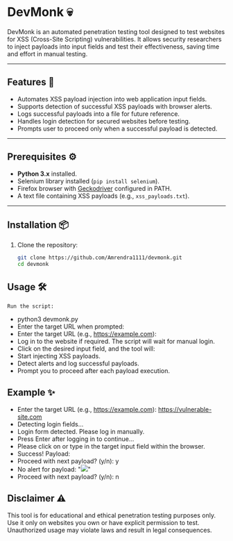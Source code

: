 # DevMonk 💀

DevMonk is an automated penetration testing tool designed to test websites for XSS (Cross-Site Scripting) vulnerabilities. It allows security researchers to inject payloads into input fields and test their effectiveness, saving time and effort in manual testing.

---

## Features 🚀
- Automates XSS payload injection into web application input fields.
- Supports detection of successful XSS payloads with browser alerts.
- Logs successful payloads into a file for future reference.
- Handles login detection for secured websites before testing.
- Prompts user to proceed only when a successful payload is detected.

---

## Prerequisites ⚙️
- **Python 3.x** installed.
- Selenium library installed (`pip install selenium`).
- Firefox browser with [Geckodriver](https://github.com/mozilla/geckodriver/releases) configured in PATH.
- A text file containing XSS payloads (e.g., `xss_payloads.txt`).

---

## Installation 📦
1. Clone the repository:
   ```bash
   git clone https://github.com/Amrendra1111/devmonk.git
   cd devmonk
## Usage 🛠️

    Run the script:

- python3 devmonk.py
- Enter the target URL when prompted:
- Enter the target URL (e.g., https://example.com):
- Log in to the website if required. The script will wait for manual login.
- Click on the desired input field, and the tool will:
- Start injecting XSS payloads.
- Detect alerts and log successful payloads.
- Prompt you to proceed after each payload execution.

## Example ✨

- Enter the target URL (e.g., https://example.com): https://vulnerable-site.com
- Detecting login fields...
- Login form detected. Please log in manually.
- Press Enter after logging in to continue...
- Please click on or type in the target input field within the browser.
- Success! Payload: <script>alert('XSS');</script>
- Proceed with next payload? (y/n): y
- No alert for payload: "<img src=x onerror=alert(1)>"
- Proceed with next payload? (y/n): n

## Disclaimer ⚠️

This tool is for educational and ethical penetration testing purposes only.
Use it only on websites you own or have explicit permission to test. Unauthorized usage may violate laws and result in legal consequences.

